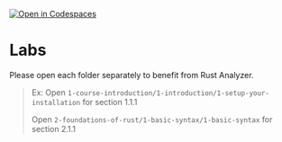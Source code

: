 [![Open in Codespaces](https://classroom.github.com/assets/launch-codespace-2972f46106e565e64193e422d61a12cf1da4916b45550586e14ef0a7c637dd04.svg)](https://classroom.github.com/open-in-codespaces?assignment_repo_id=16450450)
# Labs

Please open each folder separately to benefit from Rust Analyzer.

> Ex: Open `1-course-introduction/1-introduction/1-setup-your-installation` for section 1.1.1
>
> Open `2-foundations-of-rust/1-basic-syntax/1-basic-syntax` for section 2.1.1
